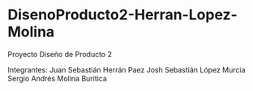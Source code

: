 # DisenoProducto2-Herran-Lopez-Molina
Proyecto Diseño de Producto 2


Integrantes:
Juan Sebastián Herrán Paez
Josh Sebastián López Murcia
Sergio Andrés Molina Buritica
